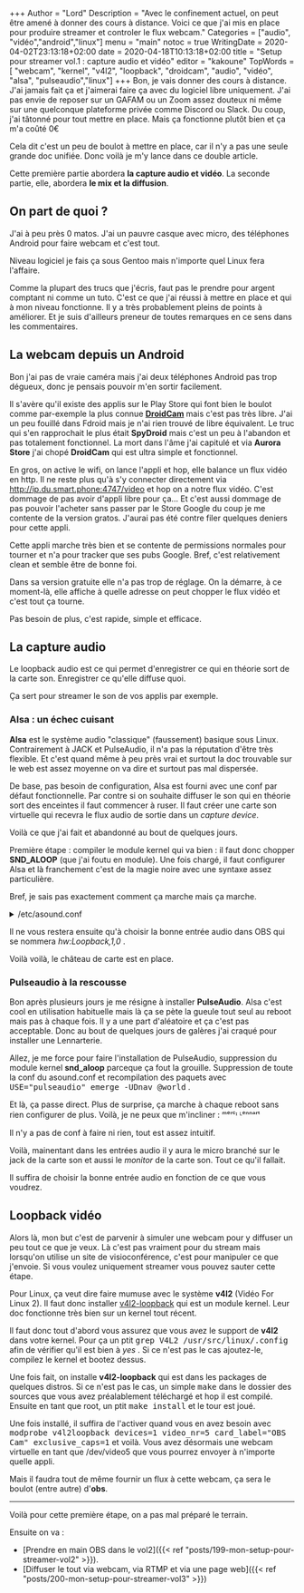+++
Author = "Lord"
Description = "Avec le confinement actuel, on peut être amené à donner des cours à distance. Voici ce que j'ai mis en place pour produire streamer et controler le flux webcam."
Categories = ["audio", "vidéo","android","linux"]
menu = "main"
notoc = true
WritingDate = 2020-04-02T23:13:18+02:00
date = 2020-04-18T10:13:18+02:00
title = "Setup pour streamer vol.1 : capture audio et vidéo"
editor = "kakoune"
TopWords = [  "webcam", "kernel", "v4l2", "loopback", "droidcam", "audio", "vidéo", "alsa", "pulseaudio","linux"]
+++
Bon, je vais donner des cours à distance.
J'ai jamais fait ça et j'aimerai faire ça avec du logiciel libre uniquement.
J'ai pas envie de reposer sur un GAFAM ou un Zoom assez douteux ni même sur une quelconque plateforme privée comme Discord ou Slack.
Du coup, j'ai tâtonné pour tout mettre en place.
Mais ça fonctionne plutôt bien et ça m'a coûté 0€

Cela dit c'est un peu de boulot à mettre en place, car il n'y a pas une seule grande doc unifiée.
Donc voilà je m'y lance dans ce double article.

Cette première partie abordera **la capture audio et vidéo**.
La seconde partie, elle, abordera **le mix et la diffusion**.

## On part de quoi ?
J'ai à peu près 0 matos.
J'ai un pauvre casque avec micro, des téléphones Android pour faire webcam et c'est tout.

Niveau logiciel je fais ça sous Gentoo mais n'importe quel Linux fera l'affaire.

Comme la plupart des trucs que j'écris, faut pas le prendre pour argent comptant ni comme un tuto.
C'est ce que j'ai réussi à mettre en place et qui à mon niveau fonctionne.
Il y a très probablement pleins de points à améliorer.
Et je suis d'ailleurs preneur de toutes remarques en ce sens dans les commentaires.

## La webcam depuis un Android
Bon j'ai pas de vraie caméra mais j'ai deux téléphones Android pas trop dégueux, donc je pensais pouvoir m'en sortir facilement.

Il s'avère qu'il existe des applis sur le Play Store qui font bien le boulot comme par-exemple la plus connue **[DroidCam](http://www.dev47apps.com/)** mais c'est pas très libre.
J'ai un peu fouillé dans Fdroid mais je n'ai rien trouvé de libre équivalent.
Le truc qui s'en rapprochait le plus était **SpyDroid** mais c'est un peu à l'abandon et pas totalement fonctionnel.
La mort dans l'âme j'ai capitulé et via **Aurora Store** j'ai chopé **DroidCam** qui est ultra simple et fonctionnel.

En gros, on active le wifi, on lance l'appli et hop, elle balance un flux vidéo en http.
Il ne reste plus qu'à s'y connecter directement via http://ip.du.smart.phone:4747/video et hop on a notre flux vidéo.
C'est dommage de pas avoir d'appli libre pour ça…
Et c'est aussi dommage de pas pouvoir l'acheter sans passer par le Store Google du coup je me contente de la version gratos.
J'aurai pas été contre filer quelques deniers pour cette appli.

Cette appli marche très bien et se contente de permissions normales pour tourner et n'a pour tracker que ses pubs Google.
Bref, c'est relativement clean et semble être de bonne foi.

Dans sa version gratuite elle n'a pas trop de réglage.
On la démarre, à ce moment-là, elle affiche à quelle adresse on peut chopper le flux vidéo et c'est tout ça tourne.

Pas besoin de plus, c'est rapide, simple et efficace.

## La capture audio
Le loopback audio est ce qui permet d'enregistrer ce qui en théorie sort de la carte son.
Enregistrer ce qu'elle diffuse quoi.

Ça sert pour streamer le son de vos applis par exemple.


### Alsa : un échec cuisant
**Alsa** est le système audio "classique" (faussement) basique sous Linux.
Contrairement à JACK et PulseAudio, il n'a pas la réputation d'être très flexible.
Et c'est quand même à peu près vrai et surtout la doc trouvable sur le web est assez moyenne on va dire et surtout pas mal dispersée.

De base, pas besoin de configuration, Alsa est fourni avec une conf par défaut fonctionnelle.
Par contre si on souhaite diffuser le son qui en théorie sort des enceintes il faut commencer à ruser.
Il faut créer une carte son virtuelle qui recevra le flux audio de sortie dans un *capture device*.

Voilà ce que j'ai fait et abandonné au bout de quelques jours.

Première étape : compiler le module kernel qui va bien : il faut donc chopper **SND_ALOOP** (que j'ai foutu en module).
Une fois chargé, il faut configurer Alsa et là franchement c'est de la magie noire avec une syntaxe assez particulière.

Bref, je sais pas exactement comment ça marche mais ça marche.

<details><summary>/etc/asound.conf</summary>
{{< highlight "nginx" >}}
pcm.!default {
  type asym
  playback.pcm "LoopAndReal"
  #capture.pcm "looprec"
  capture.pcm "hw:0,0"
}

pcm.looprec {
    type hw
    card "Loopback"
    device 1
    subdevice 0
}


pcm.LoopAndReal {
  type plug
  slave.pcm mdev
  route_policy "duplicate"
}


pcm.mdev {
  type multi
  slaves.a.pcm pcm.MixReale
  slaves.a.channels 2
  slaves.b.pcm pcm.MixLoopback
  slaves.b.channels 2
  bindings.0.slave a
  bindings.0.channel 0
  bindings.1.slave a
  bindings.1.channel 1
  bindings.2.slave b
  bindings.2.channel 0
  bindings.3.slave b
  bindings.3.channel 1
}


pcm.MixReale {
  type dmix
  ipc_key 1024
  slave {
    pcm "hw:0,0"
    rate 48000
    #rate 44100
    periods 128
    period_time 0
    period_size 1024 # must be power of 2
    buffer_size 8192
  }
}

pcm.MixLoopback {
  type dmix
  ipc_key 1025
  slave {
    pcm "hw:Loopback,0,0"
    rate 48000
    #rate 44100
    periods 128
    period_time 0
    period_size 1024 # must be power of 2
{{< / highlight>}}
</details>

Il ne vous restera ensuite qu'à choisir la bonne entrée audio dans OBS qui se nommera *hw:Loopback,1,0* .

Voilà voilà, le château de carte est en place.

### Pulseaudio à la rescousse
Bon après plusieurs jours je me résigne à installer **PulseAudio**.
Alsa c'est cool en utilisation habituelle mais là ça se pète la gueule tout seul au reboot mais pas à chaque fois.
Il y a une part d'aléatoire et ça c'est pas acceptable.
Donc au bout de quelques jours de galères j'ai craqué pour installer une Lennarterie.

Allez, je me force pour faire l'installation de PulseAudio, suppression du module kernel **snd_aloop** parceque ça fout la grouille.
Suppression de toute la conf du asound.conf et recompilation des paquets avec <kbd>USE="pulseaudio" emerge -UDnav @world</kbd> .

Et là, ça passe direct.
Plus de surprise, ça marche à chaque reboot sans rien configurer de plus.
Voilà, je ne peux que m'incliner : ᵐᵉʳᶜᶦ ᴸᵉⁿⁿᵃʳᵗ

Il n'y a pas de conf à faire ni rien, tout est assez intuitif.

Voilà, mainentant dans les entrées audio il y aura le micro branché sur le jack de la carte son et aussi le *monitor* de la carte son.
Tout ce qu'il fallait.

Il suffira de choisir la bonne entrée audio en fonction de ce que vous voudrez.

## Loopback vidéo
Alors là, mon but c'est de parvenir à simuler une webcam pour y diffuser un peu tout ce que je veux.
Là c'est pas vraiment pour du stream mais lorsqu'on utilise un site de visioconférence, c'est pour manipuler ce que j'envoie.
Si vous voulez uniquement streamer vous pouvez sauter cette étape.

Pour Linux, ça veut dire faire mumuse avec le système **v4l2** (Vidéo For Linux 2).
Il faut donc installer [v4l2-loopback](https://github.com/umlaeute/v4l2loopback) qui est un module kernel.
Leur doc fonctionne très bien sur un kernel tout récent.

Il faut donc tout d'abord vous assurez que vous avez le support de **v4l2** dans votre kernel.
Pour ça un ptit <kbd>grep V4L2 /usr/src/linux/.config</kbd> afin de vérifier qu'il est bien à *yes* .
Si ce n'est pas le cas ajoutez-le, compilez le kernel et bootez dessus.

Une fois fait, on installe **v4l2-loopback** qui est dans les packages de quelques distros.
Si ce n'est pas le cas, un simple <kbd>make</kbd> dans le dossier des sources que vous avez préalablement téléchargé et hop il est compilé.
Ensuite en tant que root, un ptit <kbd>make install</kbd> et le tour est joué.

Une fois installé, il suffira de l'activer quand vous en avez besoin avec <kbd>modprobe v4l2loopback devices=1 video_nr=5 card_label="OBS Cam" exclusive_caps=1</kbd> et voilà.
Vous avez désormais une webcam virtuelle en tant que /dev/video5 que vous pourrez envoyer à n'importe quelle appli.

Mais il faudra tout de même fournir un flux à cette webcam, ça sera le boulot (entre autre) d'**obs**.

--------------

Voilà pour cette première étape, on a pas mal préparé le terrain.

Ensuite on va :
  - [Prendre en main OBS dans le vol2]({{< ref "posts/199-mon-setup-pour-streamer-vol2" >}}).
  - [Diffuser le tout via webcam, via RTMP et via une page web]({{< ref "posts/200-mon-setup-pour-streamer-vol3" >}})



